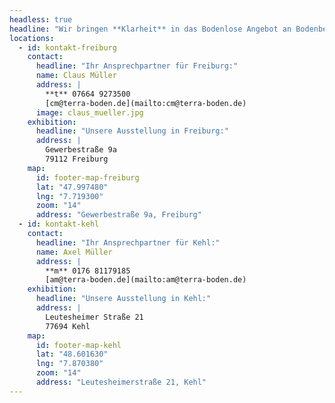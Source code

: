 ```yaml
---
headless: true
headline: "Wir bringen **Klarheit** in das Bodenlose Angebot an Bodenbelägen. Sprechen Sie uns an für einen persönlichen Beratungstermin."
locations:
  - id: kontakt-freiburg
    contact:
      headline: "Ihr Ansprechpartner für Freiburg:"
      name: Claus Müller
      address: |
        **t** 07664 9273500  
        [cm@terra-boden.de](mailto:cm@terra-boden.de)
      image: claus_mueller.jpg
    exhibition:
      headline: "Unsere Ausstellung in Freiburg:"
      address: |
        Gewerbestraße 9a  
        79112 Freiburg
    map:
      id: footer-map-freiburg
      lat: "47.997480"
      lng: "7.719300"
      zoom: "14"
      address: "Gewerbestraße 9a, Freiburg"
  - id: kontakt-kehl
    contact:
      headline: "Ihr Ansprechpartner für Kehl:"
      name: Axel Müller
      address: |
        **m** 0176 81179185  
        [am@terra-boden.de](mailto:am@terra-boden.de)
    exhibition:
      headline: "Unsere Ausstellung in Kehl:"
      address: |
        Leutesheimer Straße 21  
        77694 Kehl
    map:
      id: footer-map-kehl
      lat: "48.601630"
      lng: "7.870380"
      zoom: "14"
      address: "Leutesheimerstraße 21, Kehl"
---
```

